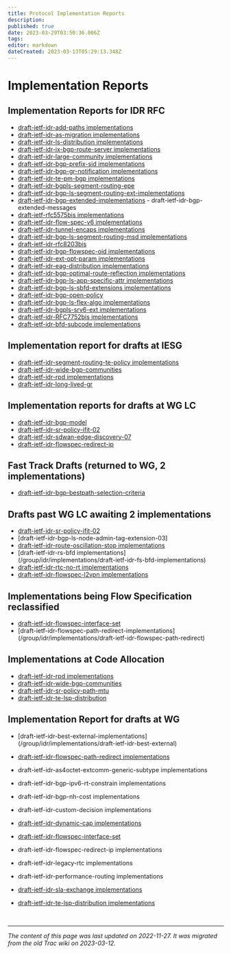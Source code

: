```yaml
---
title: Protocol Implementation Reports
description: 
published: true
date: 2023-03-29T03:50:36.006Z
tags: 
editor: markdown
dateCreated: 2023-03-13T05:29:13.348Z
---
```


# Implementation Reports
## Implementation Reports for IDR RFC

 - [draft-ietf-idr-add-paths implementations](/group/idr/implementations/draft-ietf-idr-add-paths)
 - [draft-ietf-idr-as-migration implementations](/group/idr/implementations/draft-ietf-idr-as-migration)
 - [draft-ietf-idr-ls-distribution implementations](/group/idr/implementations/draft-ietf-idr-ls-distribution)
 - [draft-ietf-idr-ix-bgp-route-server implementations](/group/idr/implementations/draft-ietf-idr-ix-bgp-route-server)
 - [draft-ietf-idr-large-community implementations](/group/idr/implementations/draft-ietf-idr-large-community)
 - [draft-ietf-idr-bgp-prefix-sid implementations](/group/idr/implementations/draft-ietf-idr-bgp-prefix-sid)
 - [draft-ietf-idr-bgp-gr-notification implementations](/group/idr/implementations/draft-ietf-idr-bgp-gr-notification)
 - [draft-ietf-idr-te-pm-bgp implementations](/group/idr/implementations/draft-ietf-idr-te-pm-bgp)
 - [draft-ietf-idr-bgpls-segment-routing-epe](/group/idr/implementations/draft-ietf-idr-bgpls-segment-routing-epe)
 - [draft-ietf-idr-bgp-ls-segment-routing-ext-implementations](/group/idr/implementations/draft-ietf-idr-bgp-ls-segment-routing-ext)
 - [draft-ietf-idr-bgp-extended-implementations](/group/idr/implementations/draft-ietf-idr-bgp-extended) - draft-ietf-idr-bgp-extended-messages
 - [draft-ietf-rfc5575bis implementations](/group/idr/implementations/draft-ietf-rfc5575bis)
 - [draft-ietf-idr-flow-spec-v6 implementations](/group/idr/implementations/draft-ietf-idr-flow-spec-v6)
 - [draft-ietf-idr-tunnel-encaps implementations](/group/idr/implementations/draft-ietf-idr-tunnel-encaps)
 - [draft-ietf-idr-bgp-ls-segment-routing-msd implementations](/group/idr/implementations/draft-ietf-idr-bgp-ls-segment-routing-msd)
 - [draft-ietf-idr-rfc8203bis](/group/idr/implementations/draft-ietf-idr-rfc8203bis)
 - [draft-ietf-idr-bgp-flowspec-oid implementations](/group/idr/implementations/draft-ietf-idr-bgp-flowspec-oid)
 - [draft-ietf-idr-ext-opt-param implementations](/group/idr/implementations/draft-ietf-idr-ext-opt-param)
 - [draft-ietf-idr-eag-distribution implementations](/group/idr/implementations/draft-ietf-idr-eag-distribution)
 - [draft-ietf-idr-bgp-optimal-route-reflection implementations](/group/idr/implementations/draft-ietf-idr-bgp-optimal-route-reflection)
 - [draft-ietf-idr-bgp-ls-app-specific-attr implementations](/group/idr/implementations/draft-ietf-idr-bgp-ls-app-specific-attr)
 - [draft-ietf-idr-bgp-ls-sbfd-extensions implementations](/group/idr/implementations/draft-ietf-idr-bgp-ls-sbfd-extensions)
 - [draft-ietf-idr-bgp-open-policy](/group/idr/implementations/draft-ietf-idr-bgp-open-policy)
 - [draft-ietf-idr-bgp-ls-flex-algo implementations](/group/idr/BGP-Implementation-report/draft-ietf-idr-bgp-ls-flex-algo-implement)
 - [draft-ietf-idr-bgpls-srv6-ext implementations](/group/idr/BGP-Implementation-report/draft-ietf-idr-bgpls-srv6-ext-implement)
 - [draft-ietf-idr-RFC7752bis implementations](/group/idr/BGP-Implementation-report/draft-ietf-idr-RFC7752bis-implement)
  - [draft-ietf-idr-bfd-subcode implementations](/group/idr/implementations/draft-ietf-idr-bfd-subcode)

## Implementation report for drafts at IESG

- [draft-ietf-idr-segment-routing-te-policy implementations](/group/idr/BGP-Implementation-report/draft-ietf-idr-segment-routing-te-policy-implement)
 - [draft-ietf-idr-wide-bgp-communities](/group/idr/BGP-Implementation-report/draft-ietf-idr-wide-bgp-communities-implement)
 - [draft-ietf-idr-rpd implementations](/group/idr/BGP-Implementation-report/draft-ietf-idr-rpd-implement)
-  [draft-ietf-idr-long-lived-gr](/group/idr/BGP-Implementation-report/draft-ietf-idr-long-lived-gr-implement)

## Implementation reports for drafts at WG LC

 - [draft-ietf-idr-bgp-model](/group/idr/implementations/draft-ietf-idr-bgp-model)
 - [draft-ietf-idr-sr-policy-ifit-02](/group/idr/implementations/draft-ietf-idr-sr-policy-ifit-02)
  - [draft-ietf-idr-sdwan-edge-discovery-07](/group/idr/implementations/draft-ietf-idr-sdwan-edge-discovery)
  - [draft-ietf-idr-flowspec-redirect-ip](/group/idr/implementations/draft-ietf-idr-flowspec-redirect-ip) 

## Fast Track Drafts (returned to WG, 2 implementations)

- [draft-ietf-idr-bgp-bestpath-selection-criteria](/group/idr/implementations/draft-ietf-idr-bgp-bestpath-selection-criteria) 

## Drafts past WG LC awaiting 2 implementations

 - [draft-ietf-idr-sr-policy-ifit-02](/group/idr/implementations/draft-ietf-idr-sr-policy-ifit-02)
 - [draft-ietf-idr-bgp-ls-node-admin-tag-extension-03]
 - [draft-ietf-idr-route-oscillation-stop implementations](/group/idr/implementations/draft-ietf-idr-route-oscillation-stop)
 - [draft-ietf-idr-rs-bfd implementations]
 (/group/idr/implementations/draft-ietf-idr-fs-bfd-implementations) 
 - [draft-ietf-idr-rtc-no-rt implementations](/group/idr/implementations/draft-ietf-idr-rtc-no-rt)
 - [draft-ietf-idr-flowspec-l2vpn implementations](/group/idr/implementations/draft-ietf-idr-flowspec-l2vpn)

## Implementations being Flow Specification reclassified

 - [draft-ietf-idr-flowspec-interface-set](/group/idr/implementations/draft-ietf-idr-flowspec-interface-set)
 - [draft-ietf-idr-flowspec-path-redirect-implementations] (/group/idr/implementations/draft-ietf-idr-flowspec-path-redirect)
 

## Implementations at Code Allocation

 - [draft-ietf-idr-rpd implementations](/group/idr/BGP-Implementation-report/draft-ietf-idr-rpd-implement)
 - [draft-ietf-idr-wide-bgp-communities](/group/idr/BGP-Implementation-report/draft-ietf-idr-wide-bgp-communities-implement)
 - [draft-ietf-idr-sr-policy-path-mtu](/group/idr/implementations/draft-ietf-idr-sr-policy-path-mtu)
 - [draft-ietf-idr-te-lsp-distribution](/group/idr/implementations/draft-ietf-idr-te-lsp-distribution)

## Implementation Report for drafts at WG

 - [draft-ietf-idr-best-external-implementations]  (/group/idr/implementations/draft-ietf-idr-best-external) 
 
 - [draft-ietf-idr-flowspec-path-redirect implementations](/group/idr/implementations/draft-ietf-idr-flowspec-path-redirect)
-    draft-ietf-idr-as4octet-extcomm-generic-subtype implementations
-    draft-ietf-idr-bgp-ipv6-rt-constrain implementations
-    draft-ietf-idr-bgp-nh-cost implementations
-    draft-ietf-idr-custom-decision implementations
 - [draft-ietf-idr-dynamic-cap implementations](/group/idr/implementations/draft-ietf-idr-dynamic-cap)
 - [draft-ietf-idr-flowspec-interface-set](/group/idr/implementations/draft-ietf-idr-flowspec-interface-set)
-    draft-ietf-idr-flowspec-redirect-ip implementations
-    draft-ietf-idr-legacy-rtc implementations
-    draft-ietf-idr-performance-routing implementations
 - [draft-ietf-idr-sla-exchange implementations](/group/idr/implementations/draft-ietf-idr-sla-exchange)
 - [draft-ietf-idr-te-lsp-distribution implementations](/group/idr/implementations/draft-ietf-idr-te-lsp-distribution)
    
&nbsp;
&nbsp;
&nbsp;

---

*The content of this page was last updated on 2022-11-27. It was migrated from the old Trac wiki on 2023-03-12.*    